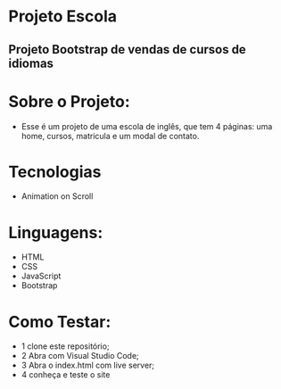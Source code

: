 # Projeto Escola
## Projeto Bootstrap de vendas de cursos de idiomas

# Sobre o Projeto:
- Esse é um projeto de uma escola de inglês, que tem 4 páginas: uma home, cursos, matricula e um modal de contato.

# Tecnologias 
 
- Animation on Scroll

# Linguagens:
- HTML
- CSS
- JavaScript
- Bootstrap

# Como Testar:
- 1 clone este repositório;
- 2 Abra com Visual Studio Code;
- 3 Abra o index.html com live server;
- 4 conheça e teste o site
